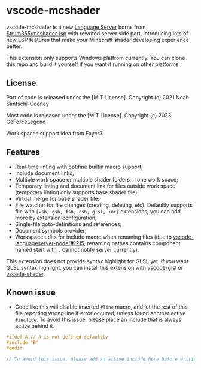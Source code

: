 # vscode-mcshader

vscode-mcshader is a new [Language Server](https://microsoft.github.io/language-server-protocol/) borns from [Strum355/mcshader-lsp](https://github.com/Strum355/mcshader-lsp/) with rewrited server side part, introducing lots of new LSP features that make your Minecraft shader developing experience better.

This extension only supports Windows platfrom currently. You can clone this repo and build it yourself if you want it running on other platforms.

## License

Part of code is released under the [MIT License]. Copyright (c) 2021 Noah Santschi-Cooney

Most code is released under the [MIT License]. Copyright (c) 2023 GeForceLegend

Work spaces support idea from Fayer3

## Features

 - Real-time linting with optifine builtin macro support;
 - Include document links;
 - Multiple work space or multiple shader folders in one work space;
 - Temporary linting and document link for files outside work space (temporary linting only supports base shader file);
 - Virtual merge for base shader file;
 - File watcher for file changes (creating, deleting, etc). Defaultly supports file with `[vsh, gsh, fsh, csh, glsl, inc]` extensions, you can add more by extension configuration;
 - Single-file goto-definitions and references;
 - Document symbols provider;
 - Workspace edits for include macro when renaming files (due to [vscode-languageserver-node/#1215](https://github.com/microsoft/vscode-languageserver-node/issues/1215), renaming pathes contains component named start with `.` cannot notify server currently).

This extension does not provide syntax highlight for GLSL yet. If you want GLSL syntax highlight, you can install this extension with [vscode-glsl](https://github.com/GeForceLegend/vscode-glsl) or [vscode-shader](https://github.com/stef-levesque/vscode-shader).

## Known issue

 - Code like this will disable inserted `#line` macro, and let the rest of this file reporting wrong line if error occured, unless found another active `#include`. To avoid this issue, please place an include that is always active behind it.
```glsl
#ifdef A // A is not defined defaultly
#include "B"
#endif

// To avoid this issue, please add an active include here before writing other code.
```
